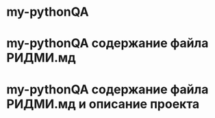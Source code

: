 # my-pythonQA
# my-pythonQA содержание файла РИДМИ.мд
# my-pythonQA содержание файла РИДМИ.мд и описание проекта
